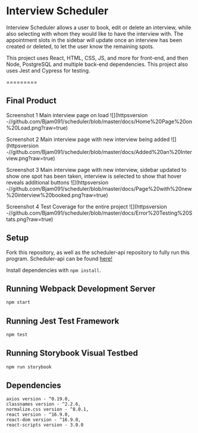 # Interview Scheduler

Interview Scheduler allows a user to book, edit or delete an interview, while also selecting with whom they would like to have the interview with. The appointment slots in the sidebar will update once an interview has been created or deleted, to let the user know the remaining spots.

This project uses React, HTML, CSS, JS, and more for front-end, and then Node, PostgreSQL and multiple back-end dependencies. This project also uses Jest and Cypress for testing.

=========
## Final Product

Screenshot 1
Main interview page on load ![](httpsversion -//github.com/Bjam091/scheduler/blob/master/docs/Home%20Page%20on%20Load.png?raw=true)

Screenshot 2
Main interview page with new interview being added ![](httpsversion -//github.com/Bjam091/scheduler/blob/master/docs/Added%20an%20Interview.png?raw=true)

Screenshot 3
Main interview page with new interview, sidebar updated to show one spot has been taken, interview is selected to show that hover reveals additional buttons ![](httpsversion -//github.com/Bjam091/scheduler/blob/master/docs/Page%20with%20new%20interview%20booked.png?raw=true)

Screenshot 4
Test Coverage for the entire project ![](httpsversion -//github.com/Bjam091/scheduler/blob/master/docs/Error%20Testing%20Stats.png?raw=true)

## Setup
Fork this repository, as well as the scheduler-api repository to fully run this program. Scheduler-api can be found [here!](https://github.com/Bjam091/scheduler-api)


Install dependencies with `npm install`.

## Running Webpack Development Server

```sh
npm start
```

## Running Jest Test Framework

```sh
npm test
```

## Running Storybook Visual Testbed

```sh
npm run storybook
```

## Dependencies

    axios version - ^0.19.0,
    classnames version - ^2.2.6,
    normalize.css version - ^8.0.1,
    react version - ^16.9.0,
    react-dom version - ^16.9.0,
    react-scripts version - 3.0.0

